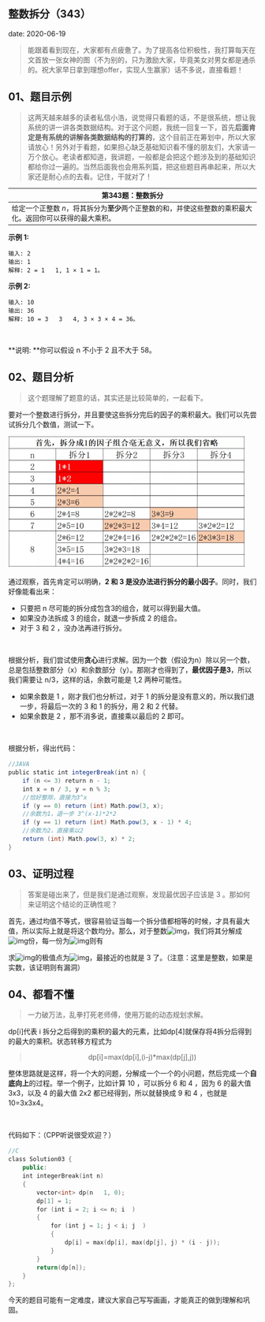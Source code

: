  
##	整数拆分（343）
date:	2020-06-19
 

> 能跟着看到现在，大家都有点疲惫了。为了提高各位积极性，我打算每天在文首放一张女神的图（不为别的，只为激励大家，毕竟美女对男女都是通杀的。祝大家早日拿到理想offer，实现人生赢家）话不多说，直接看题！

## 01、题目示例

> 这两天越来越多的读者私信小浩，说觉得只看题的话，不是很系统，想让我系统的讲一讲各类数据结构。对于这个问题，我统一回复一下，首先**后面肯定是有系统的讲解各类数据结构的打算的**，这个目前正在筹划中，所以大家请放心！另外对于看题，如果担心缺乏基础知识看不懂的朋友们，大家请一万个放心。老读者都知道，我讲题，一般都是会把这个题涉及到的基础知识都给你过一遍的。当然后面我也会用系列篇，把这些题目再串起来，所以大家还是耐心点的去看。记住，干就对了！

| 第343题：整数拆分                                            |
| ------------------------------------------------------------ |
| 给定一个正整数 *n*，将其拆分为**至少**两个正整数的和，并使这些整数的乘积最大化。返回你可以获得的最大乘积。 |

**示例 1:**

```
输入: 2
输出: 1
解释: 2 = 1   1, 1 × 1 = 1。
```

**示例 2:**

```
输入: 10
输出: 36
解释: 10 = 3   3   4, 3 × 3 × 4 = 36。
```

<br/>

**说明: **你可以假设  n 不小于 2 且不大于 58。

## 02、题目分析

> 这个题理解了题意的话，其实还是比较简单的，一起看下。

要对一个整数进行拆分，并且要使这些拆分完后的因子的乘积最大。我们可以先尝试拆分几个数值，测试一下。

<img src="18/1.jpg" alt="PNG" style="zoom: 50%;" />

通过观察，首先肯定可以明确，**2 和 3 是没办法进行拆分的最小因子**。同时，我们好像能看出来：

- 只要把 n 尽可能的拆分成包含3的组合，就可以得到最大值。
- 如果没办法拆成 3 的组合，就退一步拆成 2 的组合。
- 对于 3 和 2 ，没办法再进行拆分。

<br/>

根据分析，我们尝试使用**贪心**进行求解。因为一个数（假设为n）除以另一个数，总是包括整数部分（x）和余数部分（y）。那刚才也得到了，**最优因子是3**，所以我们需要让 n/3，这样的话，余数可能是 1,2 两种可能性。

- 如果余数是 1 ，刚才我们也分析过，对于 1 的拆分是没有意义的，所以我们退一步，将最后一次的 3 和 1 的拆分，用 2 和 2 代替。
- 如果余数是 2 ，那不消多说，直接乘以最后的 2 即可。

<br/>

根据分析，得出代码：

```java
//JAVA 
public static int integerBreak(int n) { 
    if (n <= 3) return n - 1; 
    int x = n / 3, y = n % 3; 
    //恰好整除，直接为3^x 
    if (y == 0) return (int) Math.pow(3, x); 
    //余数为1，退一步 3^(x-1)*2*2 
    if (y == 1) return (int) Math.pow(3, x - 1) * 4; 
    //余数为2，直接乘以2
    return (int) Math.pow(3, x) * 2;
}
```

## 03、证明过程

> 答案是碰出来了，但是我们是通过观察，发现最优因子应该是 3 。那如何来证明这个结论的正确性呢？

首先，通过均值不等式，很容易验证当每一个拆分值都相等的时候，才具有最大值，所以实际上就是将这个数均分。那么，对于整数![img](18.assets/640.svg)，我们将其分解成![img](18.assets/640.svg)份，每一份为![img](18.assets/640.svg)则有



求![img](18.assets/640-1592573502117.svg)的极值点为![img](18.assets/640-1592573502133.svg)，最接近的也就是 3 了。（注意：这里是整数，如果是实数，该证明则有漏洞）

## 04、都看不懂

> 一力破万法，乱拳打死老师傅，使用万能的动态规划求解。

dp[i]代表 i 拆分之后得到的乘积的最大的元素，比如dp[4]就保存将4拆分后得到的最大的乘积。状态转移方程式为  

><center>dp[i]=max(dp[i],(i-j)*max(dp[j],j))</center>

整体思路就是这样，将一个大的问题，分解成一个一个的小问题，然后完成一个**自底向上**的过程。举一个例子，比如计算 10 ，可以拆分 6 和 4 ，因为 6 的最大值 3x3，以及 4 的最大值 2x2 都已经得到，所以就替换成 9 和 4 ，也就是 10=3x3x4。

<br/>

代码如下：（CPP听说很受欢迎？）

```cpp
//C   
class Solution03 { 
    public: 
    int integerBreak(int n) 
    { 
        vector<int> dp(n   1, 0); 
        dp[1] = 1; 
        for (int i = 2; i <= n; i  ) 
        {
            for (int j = 1; j < i; j  )
            {
                dp[i] = max(dp[i], max(dp[j], j) * (i - j));
            }
        }
        return(dp[n]);
    }
};
```

今天的题目可能有一定难度，建议大家自己写写画画，才能真正的做到理解和巩固。
